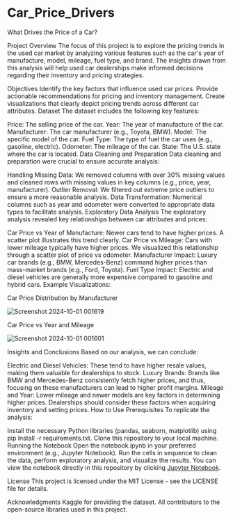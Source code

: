 # Car_Price_Drivers
What Drives the Price of a Car?

Project Overview
The focus of this project is to explore the pricing trends in the used car market by analyzing various features such as the car's year of manufacture, model, mileage, fuel type, and brand. The insights drawn from this analysis will help used car dealerships make informed decisions regarding their inventory and pricing strategies.

Objectives
Identify the key factors that influence used car prices.
Provide actionable recommendations for pricing and inventory management.
Create visualizations that clearly depict pricing trends across different car attributes.
Dataset
The dataset includes the following key features:

Price: The selling price of the car.
Year: The year of manufacture of the car.
Manufacturer: The car manufacturer (e.g., Toyota, BMW).
Model: The specific model of the car.
Fuel Type: The type of fuel the car uses (e.g., gasoline, electric).
Odometer: The mileage of the car.
State: The U.S. state where the car is located.
Data Cleaning and Preparation
Data cleaning and preparation were crucial to ensure accurate analysis:

Handling Missing Data: We removed columns with over 30% missing values and cleaned rows with missing values in key columns (e.g., price, year, manufacturer).
Outlier Removal: We filtered out extreme price outliers to ensure a more reasonable analysis.
Data Transformation: Numerical columns such as year and odometer were converted to appropriate data types to facilitate analysis.
Exploratory Data Analysis
The exploratory analysis revealed key relationships between car attributes and prices:

Car Price vs Year of Manufacture: Newer cars tend to have higher prices. A scatter plot illustrates this trend clearly.
Car Price vs Mileage: Cars with lower mileage typically have higher prices. We visualized this relationship through a scatter plot of price vs odometer.
Manufacturer Impact: Luxury car brands (e.g., BMW, Mercedes-Benz) command higher prices than mass-market brands (e.g., Ford, Toyota).
Fuel Type Impact: Electric and diesel vehicles are generally more expensive compared to gasoline and hybrid cars.
Example Visualizations:

Car Price Distribution by Manufacturer

![Screenshot 2024-10-01 001619](https://github.com/user-attachments/assets/ff5df578-36b9-4fb7-9673-5b5a146f106b)

Car Price vs Year and Mileage

![Screenshot 2024-10-01 001601](https://github.com/user-attachments/assets/1e079241-0abc-48de-bd55-a4215e21169d)


Insights and Conclusions
Based on our analysis, we can conclude:

Electric and Diesel Vehicles: These tend to have higher resale values, making them valuable for dealerships to stock.
Luxury Brands: Brands like BMW and Mercedes-Benz consistently fetch higher prices, and thus, focusing on these manufacturers can lead to higher profit margins.
Mileage and Year: Lower mileage and newer models are key factors in determining higher prices. Dealerships should consider these factors when acquiring inventory and setting prices.
How to Use
Prerequisites
To replicate the analysis:

Install the necessary Python libraries (pandas, seaborn, matplotlib) using pip install -r requirements.txt.
Clone this repository to your local machine.
Running the Notebook
Open the notebook.ipynb in your preferred environment (e.g., Jupyter Notebook).
Run the cells in sequence to clean the data, perform exploratory analysis, and visualize the results.
You can view the notebook directly in this repository by clicking [Jupyter Notebook](Car-Analysis.ipynb).

License
This project is licensed under the MIT License - see the LICENSE file for details.

Acknowledgments
Kaggle for providing the dataset.
All contributors to the open-source libraries used in this project.
